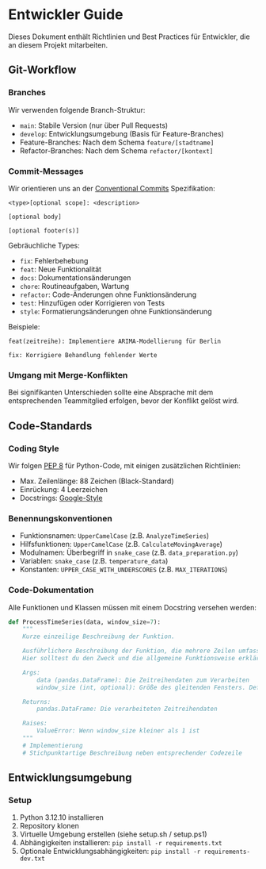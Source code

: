 # Entwickler Guide

Dieses Dokument enthält Richtlinien und Best Practices für Entwickler, die an diesem Projekt mitarbeiten.

## Git-Workflow

### Branches

Wir verwenden folgende Branch-Struktur:
- `main`: Stabile Version (nur über Pull Requests)
- `develop`: Entwicklungsumgebung (Basis für Feature-Branches)
- Feature-Branches: Nach dem Schema `feature/[stadtname]`
- Refactor-Branches: Nach dem Schema `refactor/[kontext]`

### Commit-Messages

Wir orientieren uns an der [Conventional Commits](https://www.conventionalcommits.org/en/v1.0.0/) Spezifikation:

```
<type>[optional scope]: <description>

[optional body]

[optional footer(s)]
```

Gebräuchliche Types:
- `fix`: Fehlerbehebung
- `feat`: Neue Funktionalität
- `docs`: Dokumentationsänderungen
- `chore`: Routineaufgaben, Wartung
- `refactor`: Code-Änderungen ohne Funktionsänderung
- `test`: Hinzufügen oder Korrigieren von Tests
- `style`: Formatierungsänderungen ohne Funktionsänderung

Beispiele:
```
feat(zeitreihe): Implementiere ARIMA-Modellierung für Berlin

fix: Korrigiere Behandlung fehlender Werte
```

### Umgang mit Merge-Konflikten

Bei signifikanten Unterschieden sollte eine Absprache mit dem entsprechenden Teammitglied erfolgen, bevor der Konflikt gelöst wird.

## Code-Standards

### Coding Style

Wir folgen [PEP 8](https://peps.python.org/pep-0008/) für Python-Code, mit einigen zusätzlichen Richtlinien:
- Max. Zeilenlänge: 88 Zeichen (Black-Standard)
- Einrückung: 4 Leerzeichen
- Docstrings: [Google-Style](https://google.github.io/styleguide/pyguide.html#38-comments-and-docstrings)

### Benennungskonventionen

- Funktionsnamen: `UpperCamelCase` (z.B. `AnalyzeTimeSeries`)
- Hilfsfunktionen: `UpperCamelCase` (z.B. `CalculateMovingAverage`)
- Modulnamen: Überbegriff in `snake_case` (z.B. `data_preparation.py`)
- Variablen: `snake_case` (z.B. `temperature_data`)
- Konstanten: `UPPER_CASE_WITH_UNDERSCORES` (z.B. `MAX_ITERATIONS`)

### Code-Dokumentation

Alle Funktionen und Klassen müssen mit einem Docstring versehen werden:

```python
def ProcessTimeSeries(data, window_size=7):
    """
    Kurze einzeilige Beschreibung der Funktion.

    Ausführlichere Beschreibung der Funktion, die mehrere Zeilen umfassen kann.
    Hier solltest du den Zweck und die allgemeine Funktionsweise erklären.

    Args:
        data (pandas.DataFrame): Die Zeitreihendaten zum Verarbeiten
        window_size (int, optional): Größe des gleitenden Fensters. Default ist 7.

    Returns:
        pandas.DataFrame: Die verarbeiteten Zeitreihendaten

    Raises:
        ValueError: Wenn window_size kleiner als 1 ist
    """
    # Implementierung
    # Stichpunktartige Beschreibung neben entsprechender Codezeile
```

## Entwicklungsumgebung

### Setup

1. Python 3.12.10 installieren
2. Repository klonen
3. Virtuelle Umgebung erstellen (siehe setup.sh / setup.ps1)
4. Abhängigkeiten installieren: `pip install -r requirements.txt`
5. Optionale Entwicklungsabhängigkeiten: `pip install -r requirements-dev.txt`

